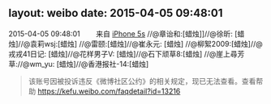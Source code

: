 layout: weibo
date: 2015-04-05 09:48:01
---
<meta name="referrer" content="no-referrer" />

2015-04-05 09:48:01  &nbsp;&nbsp;&nbsp;&nbsp;&nbsp;&nbsp; 来自 <a href="sinaweibo://customweibosource" rel="nofollow">iPhone 5s</a>
 //@章诒和:[蜡烛]]//@徐昕: [蜡烛]//@袁莉wsj:[蜡烛] //@雷颐:[蜡烛]//@崔永元: [蜡烛] //@柳絮2009:[蜡烛]//@戎戎41日记: [蜡烛]//@花样男子V: [蜡烛]//@石下顽草8:[蜡烛] //@崖上尋芳草://@wm_yu: [蜡烛]//@香港报社-14:[蜡烛]
>  该账号因被投诉违反《微博社区公约》的相关规定，现已无法查看。查看帮助 https://kefu.weibo.com/faqdetail?id=13216
